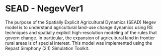 # SEAD - NegevVer1
The purpose of the Spatially Explicit Agricultural Dynamics (SEAD) Negev model is to understand agricultural land-use change dynamics using RS techniques and spatially explicit high-resolution modeling of the rules that govern change. In particular, the expansion of agricultural land in frontier rural areas is of special interest. 
This model was implemented using the Repast  Simphony (2.1) Simulation Toolkit.
